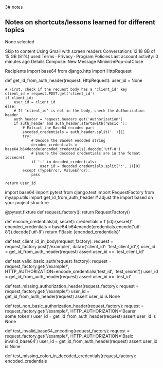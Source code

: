3# notes

## Notes on shortcuts/lessons learned for different topics

None selected

Skip to content
Using Gmail with screen readers
Conversations
12.18 GB of 15 GB (81%) used
Terms · Privacy · Program Policies
Last account activity: 0 minutes ago
Details
Compose:
New Message
	MinimizePop-outClose
	
Recipients
import base64
from django.http import HttpRequest

def get_id_from_auth_header(request: HttpRequest):
    user_id = None

    # First, check if the request body has a 'client_id' key
    client_id = request.POST.get('client_id')
    if client_id:
        user_id = client_id
    else:
        # If 'client_id' is not in the body, check the Authorization header
        auth_header = request.headers.get('Authorization')
        if auth_header and auth_header.startswith('Basic '):
            # Extract the Base64 encoded part
            encoded_credentials = auth_header.split(' ')[1]
            try:
                # Decode the Base64 encoded string
                decoded_credentials = base64.b64decode(encoded_credentials).decode('utf-8')
                # Ensure the decoded credentials are in the format id:secret
                if ':' in decoded_credentials:
                    user_id = decoded_credentials.split(':', 1)[0]
            except (TypeError, ValueError):
                pass

    return user_id




import base64
import pytest
from django.test import RequestFactory
from myapp.utils import get_id_from_auth_header # adjust the import based on your project structure

@pytest.fixture
def request_factory():
    return RequestFactory()

def encode_credentials(id, secret):
    credentials = f'{id}:{secret}'
    encoded_credentials = base64.b64encode(credentials.encode('utf-8')).decode('utf-8')
    return f'Basic {encoded_credentials}'

def test_client_id_in_body(request_factory):
    request = request_factory.post('/example/', data={'client_id': 'test_client_id'})
    user_id = get_id_from_auth_header(request)
    assert user_id == 'test_client_id'

def test_valid_basic_auth(request_factory):
    request = request_factory.get('/example/', HTTP_AUTHORIZATION=encode_credentials('test_id', 'test_secret'))
    user_id = get_id_from_auth_header(request)
    assert user_id == 'test_id'

def test_missing_authorization_header(request_factory):
    request = request_factory.get('/example/')
    user_id = get_id_from_auth_header(request)
    assert user_id is None

def test_non_basic_authorization_header(request_factory):
    request = request_factory.get('/example/', HTTP_AUTHORIZATION='Bearer some_token')
    user_id = get_id_from_auth_header(request)
    assert user_id is None

def test_invalid_base64_encoding(request_factory):
    request = request_factory.get('/example/', HTTP_AUTHORIZATION='Basic invalid_base64')
    user_id = get_id_from_auth_header(request)
    assert user_id is None

def test_missing_colon_in_decoded_credentials(request_factory):
    encoded_credentials
	

